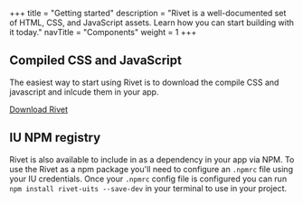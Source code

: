 +++
title = "Getting started"
description = "Rivet is a well-documented set of HTML, CSS, and JavaScript assets. Learn how you can start building with it today."
navTitle = "Components"
weight = 1
+++

## Compiled CSS and JavaScript
The easiest way to start using Rivet is to download the compile CSS and javascript and inlcude them in your app.

<a class="button" href="#0">Download Rivet</a>

## IU NPM registry
Rivet is also available to include in as a dependency in your app via NPM. To use the Rivet as a npm package you'll need to configure an `.npmrc` file using your IU credentials. Once your `.npmrc` config file is configured you can run `npm install rivet-uits --save-dev` in your terminal to use in your project.